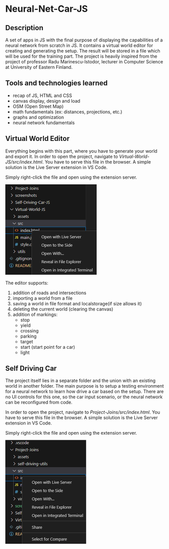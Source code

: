 # Neural-Net-Car-JS

## Description
A set of apps in JS with the final purpose of displaying the capabilities of a neural network from scratch in JS.
It contains a virtual world editor for creating and generating the setup. The result will be stored in a file which will be used for the training part.
The project is heavily inspired from the project of professor Radu Marinescu-Istodor, lecturer in Computer Science at University of Eastern Finland.

## Tools and technologies learned
- recap of JS, HTML and CSS
- canvas display, design and load
- OSM (Open Street Map) 
- math fundamentals (ex: distances, projections, etc.)
- graphs and optimization
- neural network fundamentals

## Virtual World Editor
Everything begins with this part, where you have to generate your world and export it.
In order to open the project, navigate to *Virtual-World-JS/src/index.html*. 
You have to serve this file in the browser. A simple solution is the Live Server extension in VS Code.

Simply right-click the file and open using the extension server.

![VirtualWorldSetup](./screenshots/SSVirtualWorldSetup.png)

The editor supports: 
1. addition of roads and intersections
2. importing a world from a file
3. saving a world in file format and localstorage(if size allows it)
4. deleting the current world (clearing the canvas)
5. addition of markings:
    - stop
    - yield
    - crossing
    - parking
    - target
    - start (start point for a car)
    - light

## Self Driving Car
The project itself lies in a separate folder and the union with an existing world in another folder.
The main purpose is to setup a testing environment for a neural network to learn how drive a car based on the setup.
There are no UI controls for this one, so the car input scenario, or the neural network can be reconfigured from code.

In order to open the project, navigate to *Project-Joins/src/index.html*. 
You have to serve this file in the browser. A simple solution is the Live Server extension in VS Code.

Simply right-click the file and open using the extension server.

![VirtualWorldSetup](./screenshots/SSProjectJoinsSetup1.png)